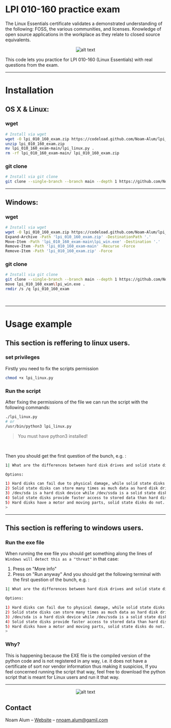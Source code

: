 # LPI 010-160 practice exam

The Linux Essentials certificate validates a demonstrated understanding of the following: FOSS, the various communities, and licenses. Knowledge of open source applications in the workplace as they relate to closed source equivalents.

<p align="center">
  <img src="https://www.lpi.org/wp-content/uploads/2023/04/Essentials-Linux_250_0.png" alt="alt text">
</p>

This code lets you practice for LPI 010-160 (Linux Essentials) with real questions from the exam.

<hr>

# Installation

## OS X & Linux:
### wget
```sh
# Install via wget
wget -O lpi_010_160_exam.zip https://codeload.github.com/Noam-Alum/lpi_010_160_exam/zip/refs/heads/main
unzip lpi_010_160_exam.zip
mv lpi_010_160_exam-main/lpi_linux.py .
rm -rf lpi_010_160_exam-main/ lpi_010_160_exam.zip
```
### git clone
```sh
# Install via git clone
git clone --single-branch --branch main --depth 1 https://github.com/Noam-Alum/lpi_010_160_exam.git && mv lpi_010_160_exam/lpi_linux.py . && rm -rf lpi_010_160_exam
```
<hr>

## Windows:
### wget
```sh
# Install via wget
wget -O lpi_010_160_exam.zip https://codeload.github.com/Noam-Alum/lpi_010_160_exam/zip/refs/heads/main
Expand-Archive -Path 'lpi_010_160_exam.zip' -DestinationPath '.'
Move-Item -Path 'lpi_010_160_exam-main\lpi_win.exe' -Destination '.'
Remove-Item -Path 'lpi_010_160_exam-main' -Recurse -Force
Remove-Item -Path 'lpi_010_160_exam.zip' -Force

```
### git clone
```sh
# Install via git clone
git clone --single-branch --branch main --depth 1 https://github.com/Noam-Alum/lpi_010_160_exam.git
move lpi_010_160_exam\lpi_win.exe .
rmdir /s /q lpi_010_160_exam

```

<br>
<hr>

# Usage example
## This section is reffering to linux users.
### set privileges
Firstly you need to fix the scripts permission
```sh
chmod +x lpi_linux.py
```

### Run the script
After fixing the permissions of the file we can run the script with the following commands:
```sh
./lpi_linux.py
# or
/usr/bin/python3 lpi_linux.py
```
> You must have python3 installed!

<br>

Then you should get the first question of the bunch, e.g. :
```sh
1| What are the differences between hard disk drives and solid state disks? (Choose two.)

Options:

1) Hard disks can fail due to physical damage, while solid state disks cannot fail.
2) Solid state disks can store many times as much data as hard disk drives.
3) /dev/sda is a hard disk device while /dev/ssda is a solid state disk.
4) Solid state disks provide faster access to stored data than hard disks.
5) Hard disks have a motor and moving parts, solid state disks do not.
>
```
<hr>

## This section is reffering to windows users.

### Run the exe file
When running the exe file you should get something along the lines of ```Windows will detect this as a "threat"``` in that case:
1. Press on "More info"
2. Press on "Run anyway"
And you should get the following terminal with the first question of the bunch, e.g. :
```sh
1| What are the differences between hard disk drives and solid state disks? (Choose two.)

Options:

1) Hard disks can fail due to physical damage, while solid state disks cannot fail.
2) Solid state disks can store many times as much data as hard disk drives.
3) /dev/sda is a hard disk device while /dev/ssda is a solid state disk.
4) Solid state disks provide faster access to stored data than hard disks.
5) Hard disks have a motor and moving parts, solid state disks do not.
>
```
### Why?
This is happening because the EXE file is the compiled version of the python code and is not registered in any way, i.e. it does not have a certificate of sort nor vendor information thus making it suspicios,
If you feel concerned running the script that way, feel free to download the python script that is meant for Linux users and run it that way.

<hr>
<p align="center">
  <img src="https://pakhotin.org/wp-content/uploads/2023/07/53113-106400-Linux-xl-1024x576.jpg" alt="alt text">
</p>

## Contact

Noam Alum – [Website](https://alum.sh) – nnoam.alum@gamil.com
